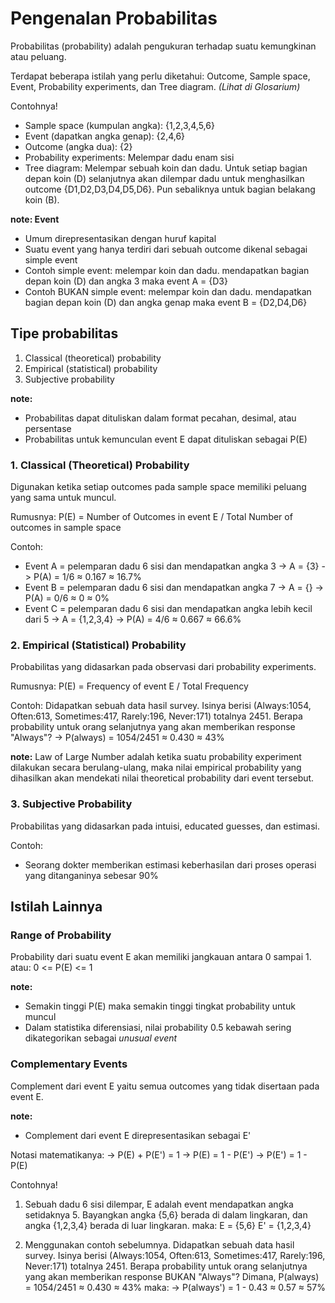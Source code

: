 # Pengenalan Probabilitas
Probabilitas (probability) adalah pengukuran terhadap suatu kemungkinan atau peluang.

Terdapat beberapa istilah yang perlu diketahui:
Outcome, Sample space, Event, Probability experiments, dan Tree diagram. *(Lihat di Glosarium)*

Contohnya!
- Sample space (kumpulan angka): {1,2,3,4,5,6}
- Event (dapatkan angka genap): {2,4,6}
- Outcome (angka dua): {2}
- Probability experiments: Melempar dadu enam sisi
- Tree diagram: Melempar sebuah koin dan dadu. Untuk setiap bagian depan koin (D) selanjutnya akan dilempar dadu untuk menghasilkan outcome {D1,D2,D3,D4,D5,D6}. Pun sebaliknya untuk bagian belakang koin (B).

**note: Event**
- Umum direpresentasikan dengan huruf kapital
- Suatu event yang hanya terdiri dari sebuah outcome dikenal sebagai simple event
- Contoh simple event: melempar koin dan dadu. mendapatkan bagian depan koin (D) dan angka 3 maka event A = {D3}
- Contoh BUKAN simple event: melempar koin dan dadu. mendapatkan bagian depan koin (D) dan angka genap maka event B = {D2,D4,D6}

## Tipe probabilitas
1. Classical (theoretical) probability
2. Empirical (statistical) probability
3. Subjective probability

**note:**
- Probabilitas dapat dituliskan dalam format pecahan, desimal, atau persentase
- Probabilitas untuk kemunculan event E dapat dituliskan sebagai P(E)

### 1. Classical (Theoretical) Probability
Digunakan ketika setiap outcomes pada sample space memiliki peluang yang sama untuk muncul.

Rumusnya:
P(E) = Number of Outcomes in event E / Total Number of outcomes in sample space

Contoh:
- Event A = pelemparan dadu 6 sisi dan mendapatkan angka 3
-> A = {3}
-> P(A) = 1/6 ≈ 0.167 ≈ 16.7%
- Event B = pelemparan dadu 6 sisi dan mendapatkan angka 7
-> A = {}
-> P(A) = 0/6 ≈ 0 ≈ 0%
- Event C = pelemparan dadu 6 sisi dan mendapatkan angka lebih kecil dari 5
-> A = {1,2,3,4}
-> P(A) = 4/6 ≈ 0.667 ≈ 66.6%

### 2. Empirical (Statistical) Probability
Probabilitas yang didasarkan pada observasi dari probability experiments.

Rumusnya:
P(E) = Frequency of event E / Total Frequency

Contoh:
Didapatkan sebuah data hasil survey. Isinya berisi (Always:1054, Often:613, Sometimes:417, Rarely:196, Never:171) totalnya 2451.
Berapa probability untuk orang selanjutnya yang akan memberikan response "Always"?
-> P(always) = 1054/2451 ≈ 0.430 ≈ 43%

**note:**
Law of Large Number adalah ketika suatu probability experiment dilakukan secara berulang-ulang, maka nilai empirical probability yang dihasilkan akan mendekati nilai theoretical probability dari event tersebut.

### 3. Subjective Probability
Probabilitas yang didasarkan pada intuisi, educated guesses, dan estimasi.

Contoh:
- Seorang dokter memberikan estimasi keberhasilan dari proses operasi yang ditanganinya sebesar 90%

## Istilah Lainnya
### Range of Probability
Probability dari suatu event E akan memiliki jangkauan antara 0 sampai 1.
atau:
0 <= P(E) <= 1

**note:**
- Semakin tinggi P(E) maka semakin tinggi tingkat probability untuk muncul
- Dalam statistika diferensiasi, nilai probability 0.5 kebawah sering dikategorikan sebagai *unusual event*

### Complementary Events
Complement dari event E yaitu semua outcomes yang tidak disertaan pada event E.

**note:**
- Complement dari event E direpresentasikan sebagai E'

Notasi matematikanya:
-> P(E) + P(E') = 1
-> P(E) = 1 - P(E')
-> P(E') = 1 - P(E)

Contohnya!
1. Sebuah dadu 6 sisi dilempar, E adalah event mendapatkan angka setidaknya 5. Bayangkan angka {5,6} berada di dalam lingkaran, dan angka {1,2,3,4} berada di luar lingkaran.
maka:
E = {5,6}
E' = {1,2,3,4}

2. Menggunakan contoh sebelumnya. Didapatkan sebuah data hasil survey. Isinya berisi (Always:1054, Often:613, Sometimes:417, Rarely:196, Never:171) totalnya 2451.
Berapa probability untuk orang selanjutnya yang akan memberikan response BUKAN "Always"?
Dimana, P(always) = 1054/2451 ≈ 0.430 ≈ 43%
maka:
-> P(always') = 1 - 0.43 ≈ 0.57 ≈ 57%